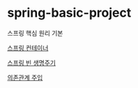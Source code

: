 # spring-basic-project
스프링 핵심 원리 기본

[스프링 컨테이너](https://hoonsmemory.tistory.com/8)

[스프링 빈 생명주기](https://hoonsmemory.tistory.com/9)

[의존관계 주입](https://hoonsmemory.tistory.com/23)
